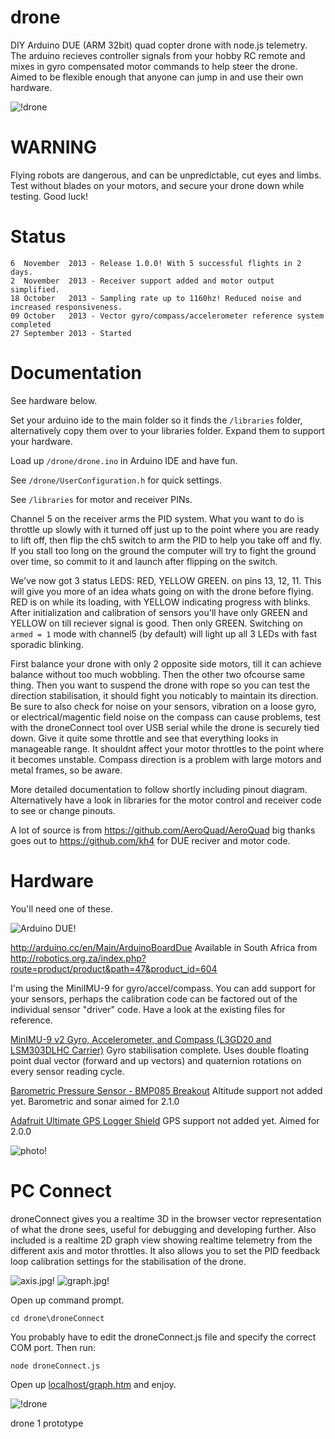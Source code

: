 drone
=====

DIY Arduino DUE (ARM 32bit) quad copter drone with node.js telemetry. The arduino recieves controller signals from your hobby RC remote and mixes in gyro compensated motor commands to help steer the drone.
Aimed to be flexible enough that anyone can jump in and use their own hardware.



![!drone](http://i.imgur.com/pnxbKG5.jpg)



WARNING
=======

Flying robots are dangerous, and can be unpredictable, cut eyes and limbs. Test without blades on your motors, and secure your drone down while testing. Good luck!

Status
=======

    6  November  2013 - Release 1.0.0! With 5 successful flights in 2 days.
    2  November  2013 - Receiver support added and motor output simplified.
    18 October   2013 - Sampling rate up to 1160hz! Reduced noise and increased responsiveness.
    09 October   2013 - Vector gyro/compass/accelerometer reference system completed
    27 September 2013 - Started

Documentation
=============

See hardware below.

Set your arduino ide to the main folder so it finds the `/libraries` folder, alternatively copy them over to your libraries folder. Expand them to support your hardware.

Load up `/drone/drone.ino` in Arduino IDE and have fun.

See `/drone/UserConfiguration.h` for quick settings. 

See `/libraries` for motor and receiver PINs.

Channel 5 on the receiver arms the PID system. What you want to do is throttle up slowly with it turned off just up to the point where you are ready to lift off, then flip the ch5 switch to arm the PID to help you take off and fly. If you stall too long on the ground the computer will try to fight the ground over time, so commit to it and launch after flipping on the switch.

We've now got 3 status LEDS: RED, YELLOW GREEN. on pins 13, 12, 11. This will give you more of an idea whats going on with the drone before flying. RED is on while its loading, with YELLOW indicating progress with blinks. After initialization and calibration of sensors you'll have only GREEN and YELLOW on till reciever signal is good. Then only GREEN. Switching on `armed = 1` mode with channel5 (by default) will light up all 3 LEDs with fast sporadic blinking.

First balance your drone with only 2 opposite side motors, till it can achieve balance without too much wobbling. Then the other two ofcourse same thing. Then you want to suspend the drone with rope so you can test the direction stabilisation, it should fight you noticably to maintain its direction. Be sure to also check for noise on your sensors, vibration on a loose gyro, or electrical/magentic field noise on the compass can cause problems, test with the droneConnect tool over USB serial while the drone is securely tied down. Give it quite some throttle and see that everything looks in manageable range. It shouldnt affect your motor throttles to the point where it becomes unstable. Compass direction is a problem with large motors and metal frames, so be aware.

More detailed documentation to follow shortly including pinout diagram. Alternatively have a look in libraries for the motor control and receiver code to see or change pinouts.

A lot of source is from https://github.com/AeroQuad/AeroQuad big thanks goes out to https://github.com/kh4 for DUE reciver and motor code.

Hardware
=========

You'll need one of these. 

![Arduino DUE!](http://robotics.org.za/image/cache/data/Arduino/duo001-500x500.jpg)

http://arduino.cc/en/Main/ArduinoBoardDue Available in South Africa from http://robotics.org.za/index.php?route=product/product&path=47&product_id=604

I'm using the MiniIMU-9 for gyro/accel/compass. You can add support for your sensors, perhaps the calibration code can be factored out of the individual sensor "driver" code. Have a look at the existing files for reference.

[MinIMU-9 v2 Gyro, Accelerometer, and Compass (L3GD20 and LSM303DLHC Carrier)](http://www.pololu.com/catalog/product/1268) Gyro stabilisation complete. Uses double floating point dual vector (forward and up vectors) and quaternion rotations on every sensor reading cycle.

[Barometric Pressure Sensor - BMP085 Breakout](https://www.sparkfun.com/products/11282) Altitude support not added yet. Barometric and sonar aimed for 2.1.0

[Adafruit Ultimate GPS Logger Shield](http://www.adafruit.com/products/1272) GPS support not added yet. Aimed for 2.0.0

![photo!](https://raw.github.com/fluentart/drone2/master/photo.jpg)


PC Connect
===========

droneConnect gives you a realtime 3D in the browser vector representation of what the drone sees, useful for debugging and developing further. Also included is a realtime 2D graph view showing realtime telemetry from the different axis and motor throttles. It also allows you to set the PID feedback loop calibration settings for the stabilisation of the drone.

![axis.jpg!](https://raw.github.com/fluentart/drone2/master/droneConnect/static/img/axis.jpg) ![graph.jpg!](https://raw.github.com/fluentart/drone2/master/droneConnect/static/img/graph.jpg)

Open up command prompt.

`cd drone\droneConnect`

You probably have to edit the droneConnect.js file and specify the correct COM port. Then run:

`node droneConnect.js`

Open up [localhost/graph.htm](http://localhost/) and enjoy.

![!drone](http://i.imgur.com/qgPksgo.jpg)

drone 1 prototype
